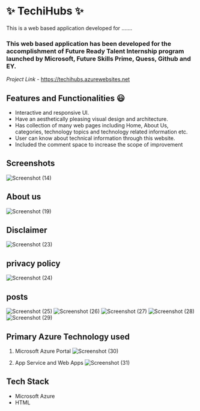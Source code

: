 # ✨ TechiHubs ✨

This is a web based application developed for .......

### This web based application has been developed for the accomplishment of Future Ready Talent Internship program launched by Microsoft, Future Skills Prime, Quess, Github and EY.


*Project Link* - https://techihubs.azurewebsites.net

## Features and Functionalities 😃

- Interactive and responsive UI.
- Have an aesthetically pleasing visual design and architecture.
- Has collection of many web pages including Home, About Us, categories, technology topics and technology related information etc.
- User can know about technical information through this website.
- Included the comment space to increase the scope of improvement 

## Screenshots
![Screenshot (14)](https://user-images.githubusercontent.com/119065305/207509700-2369871e-67db-4eec-9013-33d3b345b636.png)

## About us
![Screenshot (19)](https://user-images.githubusercontent.com/119065305/207509757-29804b3c-faeb-481e-8e39-6477df2bc02f.png)

## Disclaimer
![Screenshot (23)](https://user-images.githubusercontent.com/119065305/207509767-6ff1f14c-4037-4d7f-ac36-6b197c94f521.png)

## privacy policy
![Screenshot (24)](https://user-images.githubusercontent.com/119065305/207509786-2633a752-64a9-4364-879c-15fa2aad8797.png)

## posts
![Screenshot (25)](https://user-images.githubusercontent.com/119065305/207509836-931d099a-6464-45a4-be85-2e67c20aa044.png)
![Screenshot (26)](https://user-images.githubusercontent.com/119065305/207509860-bf3e4c24-a73c-4d7a-9f86-c1eebd420dae.png)
![Screenshot (27)](https://user-images.githubusercontent.com/119065305/207509877-dbe961e7-638e-4f2c-9b0e-1e9a9029138d.png)
![Screenshot (28)](https://user-images.githubusercontent.com/119065305/207509892-79d783ec-a322-4ae1-8941-af8addc7e155.png)
![Screenshot (29)](https://user-images.githubusercontent.com/119065305/207509923-cff44d9a-97d0-42d7-8783-c96450c7e3b7.png)

## Primary Azure Technology used
1. Microsoft Azure Portal
![Screenshot (30)](https://user-images.githubusercontent.com/119065305/207509957-8efce503-bd2f-41de-b93e-2b37fe3f55ef.png)

2. App Service and Web Apps
![Screenshot (31)](https://user-images.githubusercontent.com/119065305/207509973-0ff6be7d-2813-4dd1-8ac8-c75c629a5f44.png)

## Tech Stack
- Microsoft Azure
- HTML
